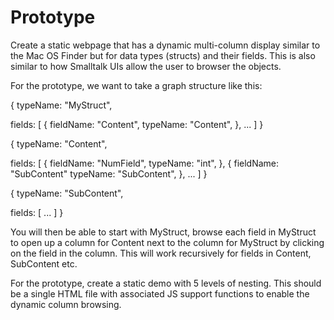 # Prototype

Create a static webpage that has a dynamic multi-column display similar to the
Mac OS Finder but for data types (structs) and their fields. This is also
similar to how Smalltalk UIs allow the user to browser the objects.

For the prototype, we want to take a graph structure like this:


{
  typeName: "MyStruct",

  fields: [
    {
       fieldName: "Content",
       typeName: "Content",
    },
    ...
  ]
}

{
  typeName: "Content",

  fields: [
    {
      fieldName: "NumField",
      typeName: "int",
    },
    {
      fieldName: "SubContent"
      typeName: "SubContent",
    },
    ...
  ]
}

{
  typeName: "SubContent",

  fields: [
    ...
  ]
}

You will then be able to start with MyStruct, browse each field in MyStruct to
open up a column for Content next to the column for MyStruct by clicking on the
field in the column. This will work recursively for fields in Content,
SubContent etc.

For the prototype, create a static demo with 5 levels of nesting. This should
be a single HTML file with associated JS support functions to enable the
dynamic column browsing.
